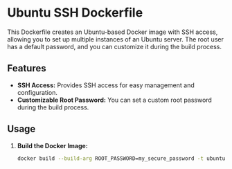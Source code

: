 # Ubuntu SSH Dockerfile

This Dockerfile creates an Ubuntu-based Docker image with SSH access, allowing you to set up multiple instances of an Ubuntu server. The root user has a default password, and you can customize it during the build process.

## Features

- **SSH Access:** Provides SSH access for easy management and configuration.
- **Customizable Root Password:** You can set a custom root password during the build process.

## Usage

1. **Build the Docker Image:**
   ```bash
   docker build --build-arg ROOT_PASSWORD=my_secure_password -t ubuntu-ssh .
